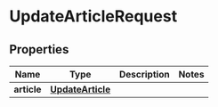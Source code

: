 

# UpdateArticleRequest


## Properties

| Name | Type | Description | Notes |
|------------ | ------------- | ------------- | -------------|
|**article** | [**UpdateArticle**](UpdateArticle.md) |  |  |



